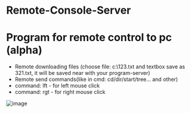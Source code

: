 # Remote-Console-Server
# Program for remote control to pc (alpha)

- Remote downloading files (choose file: c:\123.txt and textbox save as 321.txt, it will be saved near with your program-server)
- Remote send commands(like in cmd: cd/dir/start/tree... and other)
- command: lft - for left mouse click
- command: rgt - for right mouse click

![image](https://user-images.githubusercontent.com/58879890/140728472-d932bb3c-6ee4-4c3e-af19-e134654cd933.png)
